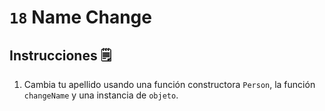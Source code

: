 # `18` Name Change

## Instrucciones 🗒
1. Cambia tu apellido usando una función constructora `Person`, la función `changeName` y una instancia de `objeto`.